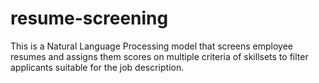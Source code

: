 # resume-screening
This is a Natural Language Processing model that screens employee resumes and assigns them scores on multiple criteria of skillsets to filter applicants suitable for the job description.
